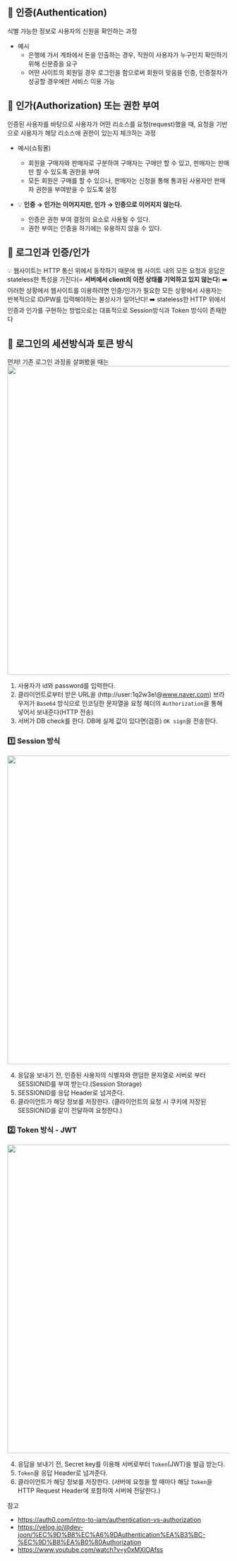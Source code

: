 ## 📝 인증(Authentication)
식별 가능한 정보로 사용자의 신원을 확인하는 과정
* 예시
  * 은행에 가서 계좌에서 돈을 인출하는 경우, 직원이 사용자가 누구인지 확인하기 위해 신분증을 요구
  * 어떤 사이트의 회원일 경우 로그인을 함으로써 회원이 맞음을 인증, 인증절차가 성공할 경우에만 서비스 이용 가능

## 📝 인가(Authorization) 또는 권한 부여
인증된 사용자를 바탕으로 사용자가 어떤 리소스를 요청(request)했을 때, 요청을 기반으로 사용자가 해당 리소스에 권한이 있는지 체크하는 과정
* 예시(쇼핑몰)
  * 회원을 구매자와 판매자로 구분하여 구매자는 구매만 할 수 있고, 판매자는 판매만 할 수 있도록 권한을 부여
  * 모든 회원은 구매를 할 수 있으나, 판매자는 신청을 통해 통과된 사용자만 판매자 권한을 부여받을 수 있도록 설정
 
* 💡 **인증 → 인가는 이어지지만, 인가 → 인증으로 이어지지 않는다.**
  * 인증은 권한 부여 결정의 요소로 사용될 수 있다.
  * 권한 부여는 인증을 하기에는 유용하지 않을 수 있다.
 
## 📌 로그인과 인증/인가
💡 웹사이트는 HTTP 통신 위에서 동작하기 때문에 웹 사이트 내의 모든 요청과 응답은 stateless한 특성을 가진다(= **서버에서 client의 이전 상태를 기억하고 있지 않는다**)
➡️ 이러한 상황에서 웹사이트를 이용하려면 인증/인가가 필요한 모든 상황에서 사용자는 반복적으로 ID/PW를 입력해야하는 불상사가 일어난다!
➡️ stateless한 HTTP 위에서 인증과 인가를 구현하는 방법으로는 대표적으로 Session방식과 Token 방식이 존재한다

## 📌 로그인의 세션방식과 토큰 방식
먼저! 기존 로그인 과정을 살펴봤을 때는
<img src="https://github.com/syoh98/TIL/assets/76934280/f7c5f19c-244c-434b-99f0-d3ab187e8f07" width="700"/> 

1. 사용자가 id와 password를 입력한다.
2. 클라이언트로부터 받은 URL을 (http://user:1q2w3e!@www.naver.com) 브라우저가 `Base64` 방식으로 인코딩한 문자열을 요청 헤더의 `Authorization`을 통해 넣어서 보내준다(HTTP 전송)
3. 서버가 DB check를 한다. DB에 실제 값이 있다면(검증) `OK sign`을 전송한다.
 
### 1️⃣ Session 방식
<img src="https://github.com/syoh98/TIL/assets/76934280/b74958e8-706b-44ce-b7d6-4e916d61ba5c" width="700"/> 

4. 응답을 보내기 전, 인증된 사용자의 식별자와 랜덤한 문자열로 서버로 부터 SESSIONID를 부여 받는다.(Session Storage)
5. SESSIONID를 응답 Header로 넘겨준다.
6. 클라이언트가 해당 정보를 저장한다. (클라이언트의 요청 시 쿠키에 저장된 SESSIONID를 같이 전달하여 요청한다.)
     
### 2️⃣ Token 방식 - JWT
<img src="https://github.com/syoh98/TIL/assets/76934280/1cd4598c-af32-4c0c-b101-5052604e957f" width="700"/> 

4. 응답을 보내기 전, Secret key를 이용해 서버로부터 `Token`(JWT)을 발급 받는다.
5. `Token`을 응답 Header로 넘겨준다.
6. 클라이언트가 해당 정보를 저장한다. (서버에 요청을 할 때마다 해당 `Token`을 HTTP Request Header에 포함하여 서버에 전달한다.)   

참고
* https://auth0.com/intro-to-iam/authentication-vs-authorization
* https://velog.io/@dev-joon/%EC%9D%B8%EC%A6%9DAuthentication%EA%B3%BC-%EC%9D%B8%EA%B0%80Authorization
* https://www.youtube.com/watch?v=y0xMXlOAfss
